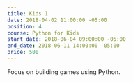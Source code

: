 ```yaml
---
title: Kids 1
date: 2018-04-02 11:00:00 -05:00
position: 4
course: Python for Kids
start_date: 2018-06-04 09:00:00 -05:00
end_date: 2018-06-11 14:00:00 -05:00
price: 500
---
```


Focus on building games using Python.
